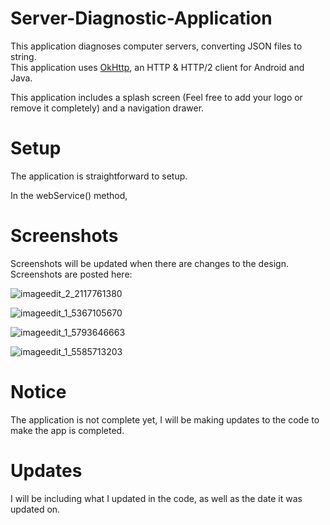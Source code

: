 # Server-Diagnostic-Application

This application diagnoses computer servers, converting JSON files to string.  
This application uses [OkHttp](http://square.github.io/okhttp/), an HTTP & HTTP/2 client for Android and Java.

This application includes a splash screen (Feel free to add your logo or remove it completely) and a navigation drawer.

# Setup

The application is straightforward to setup.  

In the webService() method, 

# Screenshots

Screenshots will be updated when there are changes to the design.  
Screenshots are posted here:  

![imageedit_2_2117761380](https://user-images.githubusercontent.com/36175538/42836482-c69942ec-89c0-11e8-8822-745c391661ed.png)  

![imageedit_1_5367105670](https://user-images.githubusercontent.com/36175538/42836513-dd365490-89c0-11e8-9779-da377539ee7d.png)  

![imageedit_1_5793646663](https://user-images.githubusercontent.com/36175538/42836515-dfc949ec-89c0-11e8-84b2-fa61eaff2632.png)  

![imageedit_1_5585713203](https://user-images.githubusercontent.com/36175538/42836520-e253c066-89c0-11e8-9518-344bb70efa36.png)

# Notice

The application is not complete yet, I will be making updates to the code to make the app is completed.

# Updates

I will be including what I updated in the code, as well as the date it was updated on.
